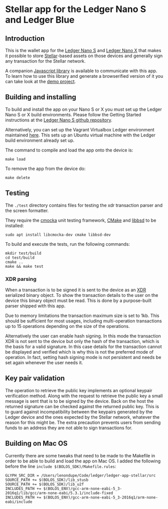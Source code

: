 # Stellar app for the Ledger Nano S and Ledger Blue

## Introduction

This is the wallet app for the [Ledger Nano S](https://www.ledgerwallet.com/products/ledger-nano-s) and [Ledger Nano X](https://www.ledgerwallet.com/products/ledger-nano-x) that makes it possible to store [Stellar](https://www.stellar.org/)-based assets on those devices and generally sign any transaction for the Stellar network.

A companion [Javascript library](https://github.com/LedgerHQ/ledgerjs) is available to communicate with this app. To learn how to use this library and generate a browserified version of it you can take look at the [demo project](https://github.com/lenondupe/ledgerjs-stellar).

## Building and installing

To build and install the app on your Nano S or X you must set up the Ledger Nano S or X build environments. Please follow the Getting Started instructions at the [Ledger Nano S github repository](https://github.com/LedgerHQ/ledger-nano-s).

Alternatively, you can set up the Vagrant Virtualbox Ledger environment maintained [here](https://github.com/fix/ledger-vagrant). This sets up an Ubuntu virtual machine with the Ledger build environment already set up.

The command to compile and load the app onto the device is:

```shell script
make load
```

To remove the app from the device do:

```shell script
make delete
```

## Testing

The `./test` directory contains files for testing the xdr transaction parser and the screen formatter.

They require the [cmocka](https://cmocka.org/) unit testing framework, [CMake](https://cmake.org/) and [libbsd](https://libbsd.freedesktop.org/wiki/) to be installed:

```shell script
sudo apt install libcmocka-dev cmake libbsd-dev
```

To build and execute the tests, run the following commands:

```shell script
mkdir test/build
cd test/build
cmake ..
make && make test
```

### XDR parsing

When a transaction is to be signed it is sent to the device as an [XDR](https://tools.ietf.org/html/rfc1832) serialized binary object. To show the transaction details to the user on the device this binary object must be read. This is done by a purpose-built parser shipped with this app.

Due to memory limitations the transaction maximum size is set to 1kb. This should be sufficient for most usages, including multi-operation transactions up to 15 operations depending on the size of the operations.

Alternatively the user can enable hash signing. In this mode the transaction XDR is not sent to the device but only the hash of the transaction, which is the basis for a valid signature. In this case details for the transaction cannot be displayed and verified which is why this is not the preferred mode of operation. In fact, setting hash signing mode is not persistent and needs be set again whenever the user needs it.

## Key pair validation

The operation to retrieve the public key implements an optional keypair verification method. Along with the request to retrieve the public key a small message is sent that is to be signed by the device. Back on the host the returned signature can be checked against the returned public key. This is to guard against incompatibility between the keypairs generated by the Ledger device and the ones expected by the Stellar network, whatever the reason for this might be. The extra precaution prevents users from sending funds to an address they are not able to sign transactions for.

## Building on Mac OS

Currently there are some tweaks that need to be made to the Makefile in order to be able to build and load the app on Mac OS. I added the following before the line `include $(BOLOS_SDK)/Makefile.rules`:

```
GLYPH_SRC_DIR = /Users/lenondupe/Code/ledger/ledger-app-stellar/src
SOURCE_PATH += $(BOLOS_SDK)/lib_stusb
SOURCE_PATH += $(BOLOS_SDK)/lib_u2f
INCLUDES_PATH += $(BOLOS_ENV)/gcc-arm-none-eabi-5_3-2016q1/lib/gcc/arm-none-eabi/5.3.1/include-fixed
INCLUDES_PATH += $(BOLOS_ENV)/gcc-arm-none-eabi-5_3-2016q1/arm-none-eabi/include
```
